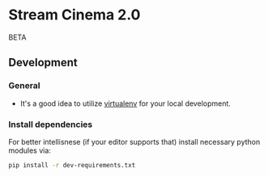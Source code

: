 # Stream Cinema 2.0

BETA

## Development

### General

- It's a good idea to utilize [virtualenv](https://virtualenv.pypa.io/en/stable/) for your local development.

### Install dependencies

For better intellisnese (if your editor supports that) install necessary python modules via:

```bash
pip install -r dev-requirements.txt
```
